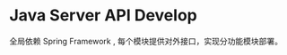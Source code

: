 Java Server API Develop
==============================================

全局依赖 Spring Framework , 每个模块提供对外接口，实现分功能模块部署。 

